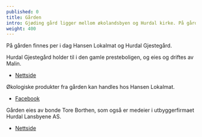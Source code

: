 ```yaml
---
published: 0
title: Gården
intro: Gjøding gård ligger mellom økolandsbyen og Hurdal kirke. På gården finnes økologisk landbruk og overnattings- og kurslokaler.
weight: 400
---
```


På gården finnes per i dag Hansen Lokalmat og Hurdal Gjestegård.

Hurdal Gjestegård holder til i den gamle presteboligen, og eies og driftes av Malin.

- [Nettside](https://www.hurdalgjestegard.no/)

Økologiske produkter fra gården kan handles hos Hansen Lokalmat.

- [Facebook](https://www.facebook.com/hansen.lokalmat/)

Gården eies av bonde Tore Borthen, som også er medeier i utbyggerfirmaet Hurdal Lansbyene AS.

- [Nettside](https://hurdallandsbyene.no/)
